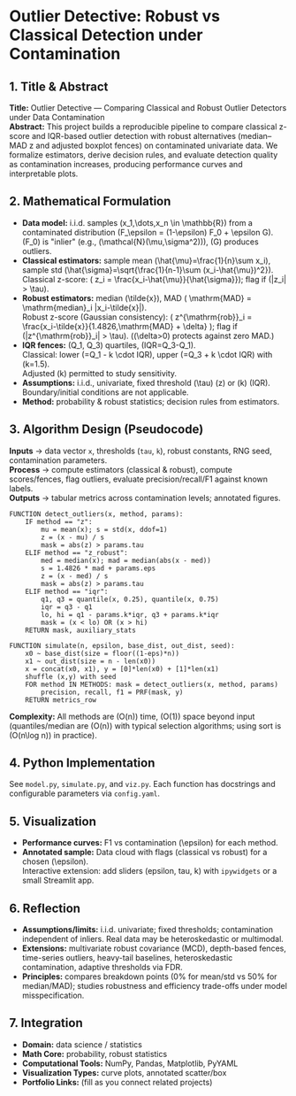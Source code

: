 # Outlier Detective: Robust vs Classical Detection under Contamination

## 1. Title & Abstract
**Title:** Outlier Detective — Comparing Classical and Robust Outlier Detectors under Data Contamination  
**Abstract:** This project builds a reproducible pipeline to compare classical z-score and IQR-based outlier detection with robust alternatives (median–MAD z and adjusted boxplot fences) on contaminated univariate data. We formalize estimators, derive decision rules, and evaluate detection quality as contamination increases, producing performance curves and interpretable plots.

## 2. Mathematical Formulation
- **Data model:** i.i.d. samples \(x_1,\dots,x_n \in \mathbb{R}\) from a contaminated distribution \(F_\epsilon = (1-\epsilon) F_0 + \epsilon G\).\
  \(F_0\) is "inlier" (e.g., \(\mathcal{N}(\mu,\sigma^2)\)), \(G\) produces outliers.
- **Classical estimators:** sample mean \(\hat{\mu}=\frac{1}{n}\sum x_i\), sample std \(\hat{\sigma}=\sqrt{\frac{1}{n-1}\sum (x_i-\hat{\mu})^2}\).\
  Classical z-score: \( z_i = \frac{x_i-\hat{\mu}}{\hat{\sigma}}\); flag if \(|z_i| > \tau\).
- **Robust estimators:** median \(\tilde{x}\), MAD \( \mathrm{MAD} = \mathrm{median}_i |x_i-\tilde{x}|\).\
  Robust z-score (Gaussian consistency): \( z^{\mathrm{rob}}_i = \frac{x_i-\tilde{x}}{1.4826\,\mathrm{MAD} + \delta} \); flag if \(|z^{\mathrm{rob}}_i| > \tau\). (\(\delta>0\) protects against zero MAD.)
- **IQR fences:** \(Q_1, Q_3\) quartiles, \(IQR=Q_3-Q_1\).\
  Classical: lower \(=Q_1 - k \cdot IQR\), upper \(=Q_3 + k \cdot IQR\) with \(k=1.5\).\
  Adjusted \(k\) permitted to study sensitivity.
- **Assumptions:** i.i.d., univariate, fixed threshold \(\tau\) (z) or \(k\) (IQR). Boundary/initial conditions are not applicable.
- **Method:** probability & robust statistics; decision rules from estimators.

## 3. Algorithm Design (Pseudocode)
**Inputs** → data vector `x`, thresholds (`tau`, `k`), robust constants, RNG seed, contamination parameters.  
**Process** → compute estimators (classical & robust), compute scores/fences, flag outliers, evaluate precision/recall/F1 against known labels.  
**Outputs** → tabular metrics across contamination levels; annotated figures.

```
FUNCTION detect_outliers(x, method, params):
    IF method == "z":
        mu = mean(x); s = std(x, ddof=1)
        z = (x - mu) / s
        mask = abs(z) > params.tau
    ELIF method == "z_robust":
        med = median(x); mad = median(abs(x - med))
        s = 1.4826 * mad + params.eps
        z = (x - med) / s
        mask = abs(z) > params.tau
    ELIF method == "iqr":
        q1, q3 = quantile(x, 0.25), quantile(x, 0.75)
        iqr = q3 - q1
        lo, hi = q1 - params.k*iqr, q3 + params.k*iqr
        mask = (x < lo) OR (x > hi)
    RETURN mask, auxiliary_stats

FUNCTION simulate(n, epsilon, base_dist, out_dist, seed):
    x0 ~ base_dist(size = floor((1-eps)*n))
    x1 ~ out_dist(size = n - len(x0))
    x = concat(x0, x1), y = [0]*len(x0) + [1]*len(x1)
    shuffle (x,y) with seed
    FOR method IN METHODS: mask = detect_outliers(x, method, params)
        precision, recall, f1 = PRF(mask, y)
    RETURN metrics_row
```

**Complexity:** All methods are \(O(n)\) time, \(O(1)\) space beyond input (quantiles/median are \(O(n)\) with typical selection algorithms; using sort is \(O(n\log n)\) in practice).

## 4. Python Implementation
See `model.py`, `simulate.py`, and `viz.py`. Each function has docstrings and configurable parameters via `config.yaml`.

## 5. Visualization
- **Performance curves:** F1 vs contamination \(\epsilon\) for each method.
- **Annotated sample:** Data cloud with flags (classical vs robust) for a chosen \(\epsilon\).  
Interactive extension: add sliders (epsilon, tau, k) with `ipywidgets` or a small Streamlit app.

## 6. Reflection
- **Assumptions/limits:** i.i.d. univariate; fixed thresholds; contamination independent of inliers. Real data may be heteroskedastic or multimodal.
- **Extensions:** multivariate robust covariance (MCD), depth-based fences, time-series outliers, heavy-tail baselines, heteroskedastic contamination, adaptive thresholds via FDR.
- **Principles:** compares breakdown points (0% for mean/std vs 50% for median/MAD); studies robustness and efficiency trade-offs under model misspecification.

## 7. Integration
- **Domain:** data science / statistics
- **Math Core:** probability, robust statistics
- **Computational Tools:** NumPy, Pandas, Matplotlib, PyYAML
- **Visualization Types:** curve plots, annotated scatter/box
- **Portfolio Links:** (fill as you connect related projects)
